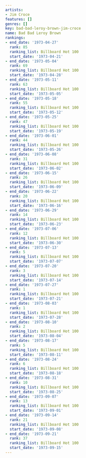 ```yaml
---
artists:
- Jim Croce
features: []
genres: []
key: bad-bad-leroy-brown-jim-croce
name: Bad Bad Leroy Brown
rankings:
- end_date: '1973-04-27'
  rank: 85
  ranking_list: Billboard Hot 100
  start_date: '1973-04-21'
- end_date: '1973-05-04'
  rank: 69
  ranking_list: Billboard Hot 100
  start_date: '1973-04-28'
- end_date: '1973-05-11'
  rank: 63
  ranking_list: Billboard Hot 100
  start_date: '1973-05-05'
- end_date: '1973-05-18'
  rank: 55
  ranking_list: Billboard Hot 100
  start_date: '1973-05-12'
- end_date: '1973-05-25'
  rank: 47
  ranking_list: Billboard Hot 100
  start_date: '1973-05-19'
- end_date: '1973-06-01'
  rank: 44
  ranking_list: Billboard Hot 100
  start_date: '1973-05-26'
- end_date: '1973-06-08'
  rank: 31
  ranking_list: Billboard Hot 100
  start_date: '1973-06-02'
- end_date: '1973-06-15'
  rank: 26
  ranking_list: Billboard Hot 100
  start_date: '1973-06-09'
- end_date: '1973-06-22'
  rank: 20
  ranking_list: Billboard Hot 100
  start_date: '1973-06-16'
- end_date: '1973-06-29'
  rank: 14
  ranking_list: Billboard Hot 100
  start_date: '1973-06-23'
- end_date: '1973-07-06'
  rank: 12
  ranking_list: Billboard Hot 100
  start_date: '1973-06-30'
- end_date: '1973-07-13'
  rank: 5
  ranking_list: Billboard Hot 100
  start_date: '1973-07-07'
- end_date: '1973-07-20'
  rank: 3
  ranking_list: Billboard Hot 100
  start_date: '1973-07-14'
- end_date: '1973-07-27'
  rank: 1
  ranking_list: Billboard Hot 100
  start_date: '1973-07-21'
- end_date: '1973-08-03'
  rank: 1
  ranking_list: Billboard Hot 100
  start_date: '1973-07-28'
- end_date: '1973-08-10'
  rank: 2
  ranking_list: Billboard Hot 100
  start_date: '1973-08-04'
- end_date: '1973-08-17'
  rank: 5
  ranking_list: Billboard Hot 100
  start_date: '1973-08-11'
- end_date: '1973-08-24'
  rank: 6
  ranking_list: Billboard Hot 100
  start_date: '1973-08-18'
- end_date: '1973-08-31'
  rank: 10
  ranking_list: Billboard Hot 100
  start_date: '1973-08-25'
- end_date: '1973-09-07'
  rank: 13
  ranking_list: Billboard Hot 100
  start_date: '1973-09-01'
- end_date: '1973-09-14'
  rank: 21
  ranking_list: Billboard Hot 100
  start_date: '1973-09-08'
- end_date: '1973-09-21'
  rank: 37
  ranking_list: Billboard Hot 100
  start_date: '1973-09-15'
---
```


